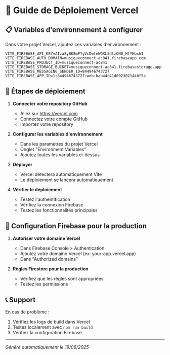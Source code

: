 # 🚀 Guide de Déploiement Vercel

## 📋 Variables d'environnement à configurer

Dans votre projet Vercel, ajoutez ces variables d'environnement :

```env
VITE_FIREBASE_API_KEY=AIzaSyBK8mPYyVcDmteWOXL3dlzON0_HfYHbxhI
VITE_FIREBASE_AUTH_DOMAIN=musiqueconnect-ac841.firebaseapp.com
VITE_FIREBASE_PROJECT_ID=musiqueconnect-ac841
VITE_FIREBASE_STORAGE_BUCKET=musiqueconnect-ac841.firebasestorage.app
VITE_FIREBASE_MESSAGING_SENDER_ID=844946743727
VITE_FIREBASE_APP_ID=1:844946743727:web:bab44c41d0923021440f5a
```

## 🔗 Étapes de déploiement

1. **Connecter votre repository GitHub**
   - Allez sur https://vercel.com
   - Connectez votre compte GitHub
   - Importez votre repository

2. **Configurer les variables d'environnement**
   - Dans les paramètres du projet Vercel
   - Onglet "Environment Variables"
   - Ajoutez toutes les variables ci-dessus

3. **Déployer**
   - Vercel détectera automatiquement Vite
   - Le déploiement se lancera automatiquement

4. **Vérifier le déploiement**
   - Testez l'authentification
   - Vérifiez la connexion Firebase
   - Testez les fonctionnalités principales

## 🔧 Configuration Firebase pour la production

1. **Autoriser votre domaine Vercel**
   - Dans Firebase Console > Authentication
   - Ajoutez votre domaine Vercel (ex: your-app.vercel.app)
   - Dans "Authorized domains"

2. **Règles Firestore pour la production**
   - Vérifiez que les règles sont appropriées
   - Testez les permissions

## 📞 Support

En cas de problème :
1. Vérifiez les logs de build dans Vercel
2. Testez localement avec `npm run build`
3. Vérifiez la configuration Firebase

---
*Généré automatiquement le 19/06/2025*
